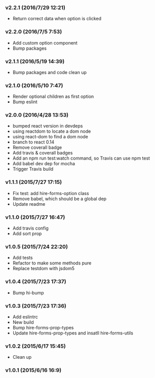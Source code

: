 ### v2.2.1	(2016/7/29 12:21)
* Return correct data when option is clicked

### v2.2.0	(2016/7/5 7:53)
* Add custom option component
* Bump packages

### v2.1.1	(2016/5/19 14:39)
* Bump packages and code clean up

### v2.1.0	(2016/5/10 7:47)
* Render optional children as first option
* Bump eslint

### v2.0.0	(2016/4/28 13:53)
* bumped react version in devdeps
* using reactdom to locate a dom node
* using react-dom to find a dom node
* branch to react 0.14
* Remove coverall badge
* Add travis & coverall badges
* Add an npm run test:watch command, so Travis can use npm test
* Add babel dev dep for mocha
* Trigger Travis build

### v1.1.1	(2015/7/27 17:15)
* Fix test: add hire-forms-option class
* Remove babel, which should be a global dep
* Update readme

### v1.1.0	(2015/7/27 16:47)
* Add travis config
* Add sort prop

### v1.0.5	(2015/7/24 22:20)
* Add tests
* Refactor to make some methods pure
* Replace testdom with jsdom5

### v1.0.4	(2015/7/23 17:37)
* Bump hi-bump

### v1.0.3	(2015/7/23 17:36)
* Add eslintrc
* New build
* Bump hire-forms-prop-types
* Update hire-forms-prop-types and insatll hire-forms-utils

### v1.0.2	(2015/6/17 15:45)
* Clean up

### v1.0.1	(2015/6/16 16:9)
